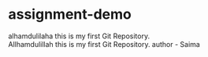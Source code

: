 # assignment-demo
alhamdulilaha this is my first Git Repository.
<br>
Allhamdulillah this is my first Git Repository.
author - Saima 
